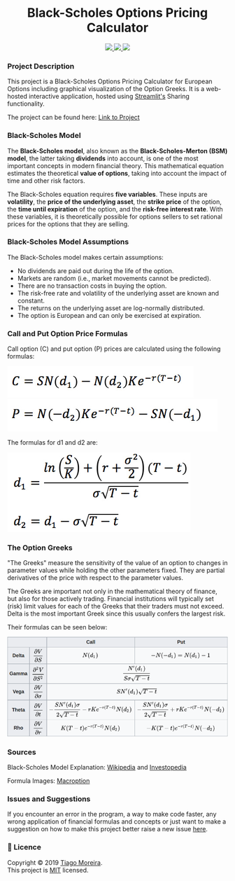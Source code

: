 <h1 align="center">Black-Scholes Options Pricing Calculator</h1>

<p align="center">
    <a href="https://share.streamlit.io/tfsm00/black-scholes-merton-model/main/BSM_streamlit.py">
        <img src="https://static.streamlit.io/badges/streamlit_badge_black_white.svg">
    </a>
    <a href="https://github.com/TFSM00/Black-Scholes-Merton-Model/blob/main/LICENSE.txt">
        <img src="https://img.shields.io/github/license/TFSM00/Black-Scholes-Merton-Model">
    </a>
    <img src="https://img.shields.io/badge/Made%20with-Python-1f425f.svg">
</p>

### Project Description

This project is a Black-Scholes Options Pricing Calculator for European Options including graphical visualization of the Option Greeks.
It is a web-hosted interactive application, hosted using [Streamlit's](streamlit.io) Sharing functionality.

The project can be found here: [Link to Project](https://share.streamlit.io/tfsm00/black-scholes-merton-model/main/BSM_streamlit.py)

### Black-Scholes Model

The **Black-Scholes model**, also known as the **Black-Scholes-Merton (BSM) model**, the latter taking **dividends** into account, is one of the most important concepts in modern financial theory. This mathematical equation estimates the theoretical **value of options**, taking into account the impact of time and other risk factors.

The Black-Scholes equation requires **five variables**. These inputs are **volatility**, the **price of the underlying asset**, the **strike price** of the option, the **time until expiration** of the option, and the **risk-free interest rate**. With these variables, it is theoretically possible for options sellers to set rational prices for the options that they are selling.

### Black-Scholes Model Assumptions

The Black-Scholes model makes certain assumptions:

- No dividends are paid out during the life of the option.
- Markets are random (i.e., market movements cannot be predicted).
- There are no transaction costs in buying the option.
- The risk-free rate and volatility of the underlying asset are known and constant.
- The returns on the underlying asset are log-normally distributed.
- The option is European and can only be exercised at expiration.

### Call and Put Option Price Formulas

Call option (C) and put option (P) prices are calculated using the following formulas:

![Call](call-formula.jpg)
![Put](put-formula.jpg)

The formulas for d1 and d2 are:

![d1](d1-d2-formula.jpg)

### The Option Greeks

"The Greeks" measure the sensitivity of the value of an option to changes in parameter values while holding the other parameters fixed. They are partial derivatives of the price with respect to the parameter values.

The Greeks are important not only in the mathematical theory of finance, but also for those actively trading. Financial institutions will typically set (risk) limit values for each of the Greeks that their traders must not exceed. Delta is the most important Greek since this usually confers the largest risk.

Their formulas can be seen below:

![Greek Formulas](greeks.png)

### Sources

Black-Scholes Model Explanation: [Wikipedia](https://en.wikipedia.org/wiki/Black%E2%80%93Scholes_model) and [Investopedia](https://www.investopedia.com/terms/b/blackscholes.asp)

Formula Images: [Macroption](https://www.macroption.com/black-scholes-formula/)

### Issues and Suggestions

If you encounter an error in the program, a way to make code faster, any wrong application of financial formulas and concepts or just want to make a suggestion on how to make this project better raise a new issue [here](https://github.com/TFSM00/Black-Scholes-Merton-Model/issues/new/choose). 

### 📝 Licence

Copyright © 2019 [Tiago Moreira](https://github.com/TFSM00).<br />
This project is [MIT](https://github.com/TFSM00/Black-Scholes-Merton-Model/blob/main/LICENSE.txt) licensed.
